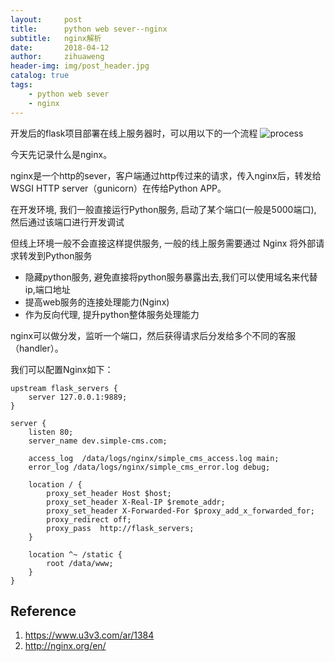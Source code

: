 ```yaml
---
layout:     post
title:      python web sever--nginx
subtitle:   nginx解析
date:       2018-04-12
author:     zihuaweng
header-img: img/post_header.jpg
catalog: true
tags:
    - python web sever
    - nginx
---
```



开发后的flask项目部署在线上服务器时，可以用以下的一个流程
![process](http://zihuaweng.github.io/post_images/python_web/process.png)

今天先记录什么是nginx。

nginx是一个http的sever，客户端通过http传过来的请求，传入nginx后，转发给WSGI HTTP server（gunicorn）在传给Python APP。

在开发环境, 我们一般直接运行Python服务, 启动了某个端口(一般是5000端口), 然后通过该端口进行开发调试

但线上环境一般不会直接这样提供服务, 一般的线上服务需要通过 Nginx 将外部请求转发到Python服务

- 隐藏python服务, 避免直接将python服务暴露出去,我们可以使用域名来代替ip,端口地址
- 提高web服务的连接处理能力(Nginx)
- 作为反向代理, 提升python整体服务处理能力

nginx可以做分发，监听一个端口，然后获得请求后分发给多个不同的客服（handler）。

我们可以配置Nginx如下：
~~~
upstream flask_servers {
    server 127.0.0.1:9889;
}

server {
    listen 80;
    server_name dev.simple-cms.com;

    access_log  /data/logs/nginx/simple_cms_access.log main;
    error_log /data/logs/nginx/simple_cms_error.log debug;

    location / {
        proxy_set_header Host $host;
        proxy_set_header X-Real-IP $remote_addr;
        proxy_set_header X-Forwarded-For $proxy_add_x_forwarded_for;
        proxy_redirect off;
        proxy_pass  http://flask_servers;
    }

    location ^~ /static {
        root /data/www;
    }
}
~~~

## Reference
1. https://www.u3v3.com/ar/1384
2. http://nginx.org/en/

